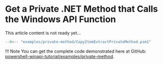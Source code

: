 # Get a Private .NET Method that Calls the Windows API Function

This article content is not ready yet...

```psm1 title="PowerShell Module"
--8<-- "examples/private-method/CopyItemExtractPrivateMethod.psm1"
```

!!! Note
    You can get the complete code demonstrated here at GitHub: [powershell-winapi-tutorial/examples/private-method](https://github.com/konstantinbelyakov/powershell-winapi-tutorial/tree/main/examples/private-method).
